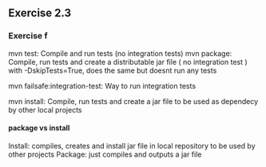 ## Exercise 2.3

### Exercise f

mvn test: Compile and run tests (no integration tests)
mvn package: Compile, run tests and create a distributable jar file ( no integration test )
with -DskipTests=True, does the same but doesnt run any tests

mvn failsafe:integration-test: Way to run integration tests

mvn install: Compile, run tests and create a jar file to be used as dependecy by other local projects

#### package vs install

Install: compiles, creates and install jar file in local repository to be used by other projects
Package: just compiles and outputs a jar file
